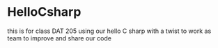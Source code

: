 # HelloCsharp
this is for class DAT 205  using our hello C sharp with a twist to work as team to improve and share our code
